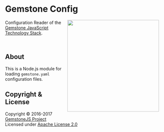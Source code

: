 
Gemstone Config
===============

<img src="https://rawgit.com/gemstonejs/gemstone-artwork/master/gemstone-logo-white.svg" width="300" align="right" alt=""/>

Configuration Reader of the
[Gemstone JavaScript Technology Stack](http://gemstonejs.com).

<p/>
<img src="https://nodei.co/npm/gemstone-config.png?downloads=true&stars=true" alt=""/>

<p/>
<img src="https://david-dm.org/rse/gemstone-config.png" alt=""/>

About
-----

This is a Node.js module for loading `gemstone.yaml` configuration files.

Copyright &amp; License
-----------------------

Copyright &copy; 2016-2017 [GemstoneJS Project](http://gemstonejs.com)<br/>
Licensed under [Apache License 2.0](https://spdx.org/licenses/Apache-2.0)

